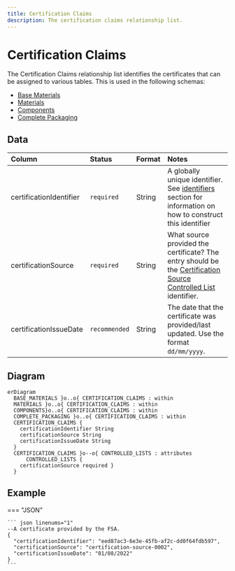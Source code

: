 ```yaml
---
title: Certification Claims
description: The certification claims relationship list.
---
```


# Certification Claims

The Certification Claims relationship list identifies the certificates that can be assigned to various tables. This is used in the following schemas:

* [Base Materials](../3_Data_Specification/3_1_Base_Materials.md)
* [Materials](../3_Data_Specification/3_2_Materials.md)
* [Components](../3_Data_Specification/3_3_Components.md)
* [Complete Packaging](../3_Data_Specification/3_4_Complete_Packaging.md)

## Data
|Column|<div style="width:90px">Status</div>|Format|Notes|
|:-|:-|:-|:-|
|certificationIdentifier|`required`|String|A globally unique identifier. See [identifiers](../4_Identifiers/4_1_Identifiers.md) section for information on how to construct this identifier|
|certificationSource|`required`|String|What source provided the certificate? The entry should be the [Certification Source Controlled List](../5_Controlled_Lists/5_002_Certification_Source.md) identifier.|
|certificationIssueDate|`recommended`|String|The date that the certificate was provided/last updated. Use the format `dd/mm/yyyy`.|

## Diagram

``` mermaid
erDiagram
  BASE_MATERIALS }o..o{ CERTIFICATION_CLAIMS : within
  MATERIALS }o..o{ CERTIFICATION_CLAIMS : within
  COMPONENTS}o..o{ CERTIFICATION_CLAIMS : within
  COMPLETE_PACKAGING }o..o{ CERTIFICATION_CLAIMS : within
  CERTIFICATION_CLAIMS {
    certificationIdentifier String
    certificationSource String
    certificationIssueDate String
  }
  CERTIFICATION_CLAIMS }o--o{ CONTROLLED_LISTS : attributes
      CONTROLLED_LISTS {
    certificationSource required }
  }
```

## Example

=== "JSON"

    ``` json linenums="1"
    --A certificate provided by the FSA.
    {
      "certificationIdentifier": "eed87ac3-6e3e-45fb-af2c-dd0f64fdb597",
      "certificationSource": "certification-source-0002",
      "certificationIssueDate": "01/08/2022"
    }
    ```